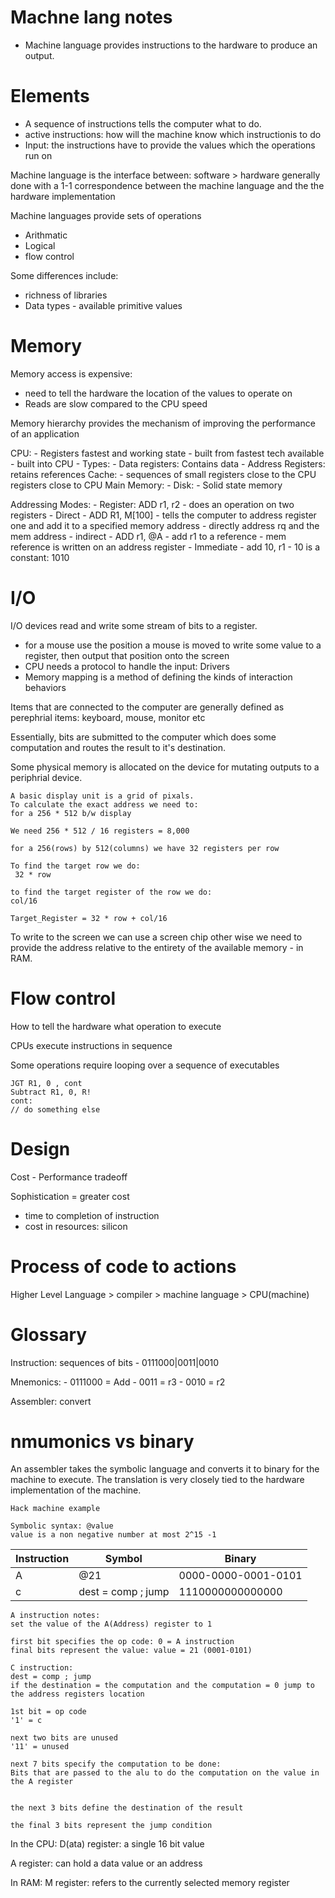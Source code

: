 # Machne lang notes

- Machine language provides instructions to the hardware to produce an output. 

# Elements

- A sequence of instructions tells the computer what to do.
- active instructions: how will the machine know which instructionis to do
- Input: the instructions have to provide the values which the operations run on

Machine language is the interface between: software > hardware
generally done with a 1-1 correspondence between the machine language and the the hardware implementation

Machine languages provide sets of operations
- Arithmatic
- Logical
- flow control

Some differences include:
- richness of libraries
- Data types - available primitive values

# Memory

Memory access is expensive:
- need to tell the hardware the location of the values to operate on
- Reads are slow compared to the CPU speed

Memory hierarchy provides the mechanism of improving the performance of an application

CPU:
    - Registers fastest and working state
        - built from fastest tech available
        - built into CPU
        - Types:
            - Data registers: Contains data
            - Address Registers: retains references
Cache:
    - sequences of small registers close to the CPU registers close to CPU
Main Memory:
    - 
Disk:
    - Solid state memory

Addressing Modes:
    - Register: ADD r1, r2
        - does an operation on two registers
    - Direct
        - ADD R1, M[100]
        - tells the computer to address register one and add it to a specified memory address
        - directly address rq and the mem address
    - indirect
        - ADD r1, @A
        - add r1 to a reference
        - mem reference is written on an address register
    - Immediate
        - add 10, r1
        - 10 is a constant: 1010

# I/O

I/O devices read and write some stream of bits to a register.
- for a mouse use the position a mouse is moved to write some value to a register, then output that position onto the screen
- CPU needs a protocol to handle the input: Drivers
- Memory mapping is a method of defining the kinds of interaction behaviors

Items that are connected to the computer are generally defined as perephrial items:
keyboard, mouse, monitor etc

Essentially, bits are submitted to the computer which does some computation and routes the result to it's destination.

Some physical memory is allocated on the device for mutating outputs to a periphrial device.

```
A basic display unit is a grid of pixals.
To calculate the exact address we need to: 
for a 256 * 512 b/w display

We need 256 * 512 / 16 registers = 8,000

for a 256(rows) by 512(columns) we have 32 registers per row

To find the target row we do:
 32 * row

to find the target register of the row we do:
col/16

Target_Register = 32 * row + col/16

```

To write to the screen we can use a screen chip other wise we need to provide the address relative to the entirety of the available memory - in RAM.

# Flow control

How to tell the hardware what operation to execute

CPUs execute instructions in sequence

Some operations require looping over a sequence of executables

```
JGT R1, 0 , cont
Subtract R1, 0, R!
cont:
// do something else
```

# Design

Cost - Performance tradeoff

Sophistication = greater cost
- time to completion of instruction
- cost in resources: silicon

# Process of code to actions

Higher Level Language > compiler > machine language > CPU(machine)


# Glossary

Instruction: sequences of bits - 0111000|0011|0010

Mnemonics: 
    - 0111000 = Add
    - 0011 = r3
    - 0010 = r2

Assembler: convert 

# nmumonics vs binary

An assembler takes the symbolic language and converts it to binary for the machine to execute. The translation is very closely tied to the hardware implementation of the machine.

```
Hack machine example

Symbolic syntax: @value
value is a non negative number at most 2^15 -1
```

Instruction | Symbol | Binary
---| --- | ---
A | @21 | 0000-0000-0001-0101
c | dest = comp ; jump | 1110000000000000

```
A instruction notes:
set the value of the A(Address) register to 1

first bit specifies the op code: 0 = A instruction
final bits represent the value: value = 21 (0001-0101)

C instruction:
dest = comp ; jump
if the destination = the computation and the computation = 0 jump to the address registers location

1st bit = op code
'1' = c

next two bits are unused
'11' = unused

next 7 bits specify the computation to be done:
Bits that are passed to the alu to do the computation on the value in the A register


the next 3 bits define the destination of the result

the final 3 bits represent the jump condition

```

In the CPU:
D(ata) register: a single 16 bit value

A register: can hold a data value or an address

In RAM:
M register: refers to the currently selected memory register